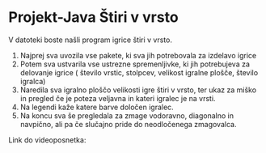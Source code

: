# Projekt-Java Štiri v vrsto

V datoteki boste našli program igrice štiri v vrsto.

1. Najprej sva uvozila vse pakete, ki sva jih potrebovala za izdelavo igrice
2. Potem sva ustvarila vse ustrezne spremenljivke, ki jih potrebujeva za delovanje igrice ( število vrstic, stolpcev, velikost igralne plošče, število igralca)
3. Naredila sva igralno ploščo velikosti igre štiri v vrsto, ter ukaz za miško in pregled če je poteza veljavna in kateri igralec je na vrsti.
4. Na legendi kaže katere barve določen igralec.
5. Na koncu sva še pregledala za zmage vodoravno, diagonalno in navpično, ali pa če slučajno pride do neodločenega zmagovalca.

Link do videoposnetka:
